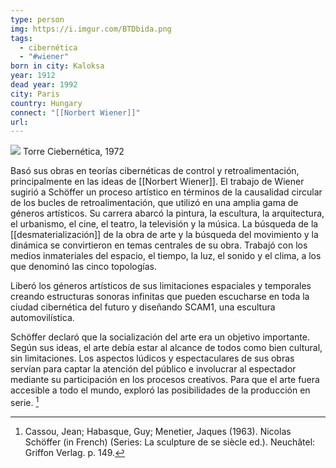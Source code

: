 ```yaml
---
type: person
img: https://i.imgur.com/BTDbida.png
tags:
  - cibernética
  - "#wiener"
born in city: Kaloksa
year: 1912
dead year: 1992
city: Paris
country: Hungary
connect: "[[Norbert Wiener]]"
url:
---
```



![](https://i.imgur.com/TnIiNmi.png)
Torre Ciebernética, 1972


Basó sus obras en teorías cibernéticas de control y retroalimentación, principalmente en las ideas de [[Norbert Wiener]]. El trabajo de Wiener sugirió a Schöffer un proceso artístico en términos de la causalidad circular de los bucles de retroalimentación, que utilizó en una amplia gama de géneros artísticos. Su carrera abarcó la pintura, la escultura, la arquitectura, el urbanismo, el cine, el teatro, la televisión y la música. La búsqueda de la [[desmaterialización]] de la obra de arte y la búsqueda del movimiento y la dinámica se convirtieron en temas centrales de su obra. Trabajó con los medios inmateriales del espacio, el tiempo, la luz, el sonido y el clima, a los que denominó las cinco topologías.

Liberó los géneros artísticos de sus limitaciones espaciales y temporales creando estructuras sonoras infinitas que pueden escucharse en toda la ciudad cibernética del futuro y diseñando SCAM1, una escultura automovilística.

Schöffer declaró que la socialización del arte era un objetivo importante. Según sus ideas, el arte debía estar al alcance de todos como bien cultural, sin limitaciones. Los aspectos lúdicos y espectaculares de sus obras servían para captar la atención del público e involucrar al espectador mediante su participación en los procesos creativos. Para que el arte fuera accesible a todo el mundo, exploró las posibilidades de la producción en serie. [^1]

[^1]:  Cassou, Jean; Habasque, Guy; Menetier, Jaques (1963). Nicolas Schöffer (in French) (Series: La sculpture de se siècle ed.). Neuchâtel: Griffon Verlag. p. 149.
	
	
